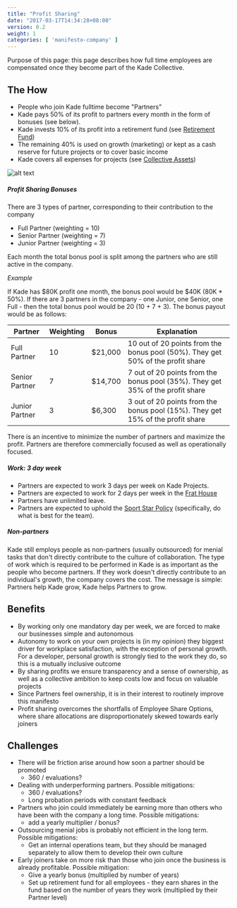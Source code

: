 ```yaml
---
title: "Profit Sharing"
date: "2017-03-17T14:34:28+08:00"
version: 0.2
weight: 1
categories: [ 'manifesto-company' ]
---
```


Purpose of this page: this page describes how full time employees are compensated once they become part of the Kade Collective.

<!--more-->


## The How


- People who join Kade fulltime become "Partners"
- Kade pays 50% of its profit to partners every month in the form of bonuses (see below).
- Kade invests 10% of its profit into a retirement fund (see [Retirement Fund](/manifesto/retirement-fund))
- The remaining 40% is used on growth (marketing) or kept as a cash reserve for future projects or to cover basic income
- Kade covers all expenses for projects (see [Collective Assets](/manifesto/collective-assets))

![alt text](http://madebykade.com/images/kade-monthly-profit.png "Kade Monthly Profit")


##### Profit Sharing Bonuses

There are 3 types of partner, corresponding to their contribution to the company

- Full Partner (weighting = 10)
- Senior Partner (weighting = 7)
- Junior Partner (weighting = 3)

Each month the total bonus pool is split among the partners who are still active in the company.

*Example*

If Kade has $80K profit one month, the bonus pool would be $40K (80K * 50%). If there are 3 partners in the company - one Junior, one Senior, one Full - then the total bonus pool would be 20 (10 + 7 + 3). The bonus payout would be as follows:

| Partner | Weighting  | Bonus | Explanation |
| --- | --- | --- | --- |
| Full Partner | 10 | $21,000  | 10 out of 20 points from the bonus pool (50%). They get 50% of the profit share |
| Senior Partner  | 7 |  $14,700 | 7 out of 20 points from the bonus pool (35%). They get 35% of the profit share |
| Junior Partner  | 3  |  $6,300 | 3 out of 20 points from the bonus pool (15%). They get 15% of the profit share |

There is an incentive to minimize the number of partners and maximize the profit. Partners are therefore commercially focused as well as operationally focused.


##### Work: 3 day week

- Partners are expected to work 3 days per week on Kade Projects.
- Partners are expected to work for 2 days per week in the [Frat House](/manifesto/frat-house)
- Partners have unlimited leave.
- Partners are expected to uphold the [Sport Star Policy](/manifesto/the-sport-star-policy/) (specifically, do what is best for the team).

#####  Non-partners

Kade still employs people as non-partners (usually outsourced) for menial tasks that don't directly contribute to the culture of collaboration. The type of work which is required to be performed in Kade is as important as the people who become partners. If they work doesn't directly contribute to an individual's growth, the company covers the cost. The message is simple: Partners help Kade grow, Kade helps Partners to grow.

## Benefits

- By working only one mandatory day per week, we are forced to make our businesses simple and autonomous
- Autonomy to work on your own projects is (in my opinion) they biggest driver for workplace satisfaction, with the exception of personal growth. For a developer, personal growth is strongly tied to the work they do, so this is a mutually inclusive outcome
- By sharing profits we ensure transparency and a sense of ownership, as well as a collective ambition to keep costs low and focus on valuable projects
- Since Partners feel ownership, it is in their interest to routinely improve this manifesto
- Profit sharing overcomes the shortfalls of Employee Share Options, where share allocations are disproportionately skewed towards early joiners

## Challenges

- There will be friction arise around how soon a partner should be promoted
    - 360 / evaluations?
- Dealing with underperforming partners. Possible mitigations:
    - 360 / evaluations?
    - Long probation periods with constant feedback
- Partners who join could immediately be earning more than others who have been with the company a long time. Possible mitigations:
    - add a yearly multiplier / bonus?
- Outsourcing menial jobs is probably not efficient in the long term. Possible mitigations:
    - Get an internal operations team, but they should be managed separately to allow them to develop their own culture
- Early joiners take on more risk than those who join once the business is already profitable. Possible mitigation:
    - Give a yearly bonus (multiplied by number of years)
    - Set up retirement fund for all employees - they earn shares in the fund based on the number of years they work (multiplied by their Partner level)
